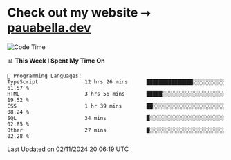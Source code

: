 # Check out my website ⭢ [pauabella.dev](https://pauabella.dev)

<!--START_SECTION:waka-->
![Code Time](http://img.shields.io/badge/Code%20Time-3%2C849%20hrs%207%20mins-blue)

📊 **This Week I Spent My Time On** 

```text
💬 Programming Languages: 
TypeScript               12 hrs 26 mins      ███████████████░░░░░░░░░░   61.57 % 
HTML                     3 hrs 56 mins       █████░░░░░░░░░░░░░░░░░░░░   19.52 % 
CSS                      1 hr 39 mins        ██░░░░░░░░░░░░░░░░░░░░░░░   08.24 % 
SQL                      34 mins             █░░░░░░░░░░░░░░░░░░░░░░░░   02.85 % 
Other                    27 mins             █░░░░░░░░░░░░░░░░░░░░░░░░   02.28 % 
```


 Last Updated on 02/11/2024 20:06:19 UTC
<!--END_SECTION:waka-->
